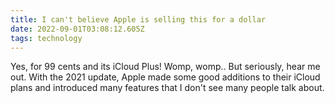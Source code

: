 ```yaml
---
title: I can't believe Apple is selling this for a dollar
date: 2022-09-01T03:08:12.605Z
tags: technology
---
```

Yes, for 99 cents and its iCloud Plus! Womp, womp.. But seriously, hear me out. With the 2021 update, Apple made some good additions to their iCloud plans and introduced many features that I don't see many people talk about.